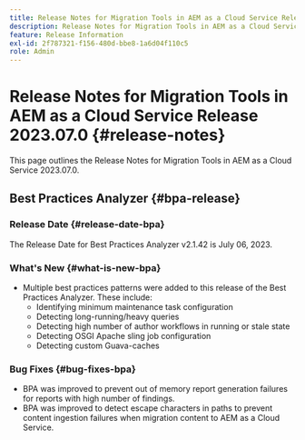 ```yaml
---
title: Release Notes for Migration Tools in AEM as a Cloud Service Release 2023.07.0
description: Release Notes for Migration Tools in AEM as a Cloud Service Release 2023.07.0
feature: Release Information
exl-id: 2f787321-f156-480d-bbe8-1a6d04f110c5
role: Admin
---
```

# Release Notes for Migration Tools in AEM as a Cloud Service Release 2023.07.0 {#release-notes}

This page outlines the Release Notes for Migration Tools in AEM as a Cloud Service 2023.07.0.

## Best Practices Analyzer {#bpa-release}

### Release Date {#release-date-bpa}

The Release Date for Best Practices Analyzer v2.1.42 is July 06, 2023.

### What's New {#what-is-new-bpa}

* Multiple best practices patterns were added to this release of the Best Practices Analyzer. These include:
  * Identifying minimum maintenance task configuration
  * Detecting long-running/heavy queries
  * Detecting high number of author workflows in running or stale state
  * Detecting OSGI Apache sling job configuration
  * Detecting custom Guava-caches

### Bug Fixes {#bug-fixes-bpa}

* BPA was improved to prevent out of memory report generation failures for reports with high number of findings.
* BPA was improved to detect escape characters in paths to prevent content ingestion failures when migration content to AEM as a Cloud Service.
